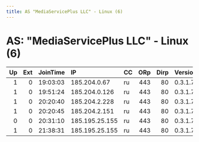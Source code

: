 ```yaml
---
title: AS "MediaServicePlus LLC" - Linux (6)
---
```


# AS: "MediaServicePlus LLC" - Linux (6)

|   Up |   Ext | JoinTime   | IP             | CC   |   ORp |   Dirp | Version   | Contact   | Nickname         |   eFamMembers |
|-----:|------:|:-----------|:---------------|:-----|------:|-------:|:----------|:----------|:-----------------|--------------:|
|    1 |     0 | 19:03:03   | 185.204.0.67   | ru   |   443 |     80 | 0.3.1.7   | None      | WenreQuarashanu3 |             1 |
|    1 |     0 | 19:51:24   | 185.204.0.126  | ru   |   443 |     80 | 0.3.1.7   | None      | Vin7hanufrocevka |             1 |
|    1 |     0 | 20:20:40   | 185.204.2.228  | ru   |   443 |     80 | 0.3.1.7   | None      | ThamdaphanuFeev2 |             1 |
|    1 |     0 | 20:20:45   | 185.204.2.151  | ru   |   443 |     80 | 0.3.1.7   | None      | FehanuhutDoxes8  |             1 |
|    0 |     0 | 20:31:10   | 185.195.25.155 | ru   |   443 |     80 | 0.3.1.7   | None      | Talk3OmshanuOu   |             1 |
|    1 |     0 | 21:38:31   | 185.195.25.155 | ru   |   443 |     80 | 0.3.1.7   | None      | EdAhanurfyirsid8 |             1 |
